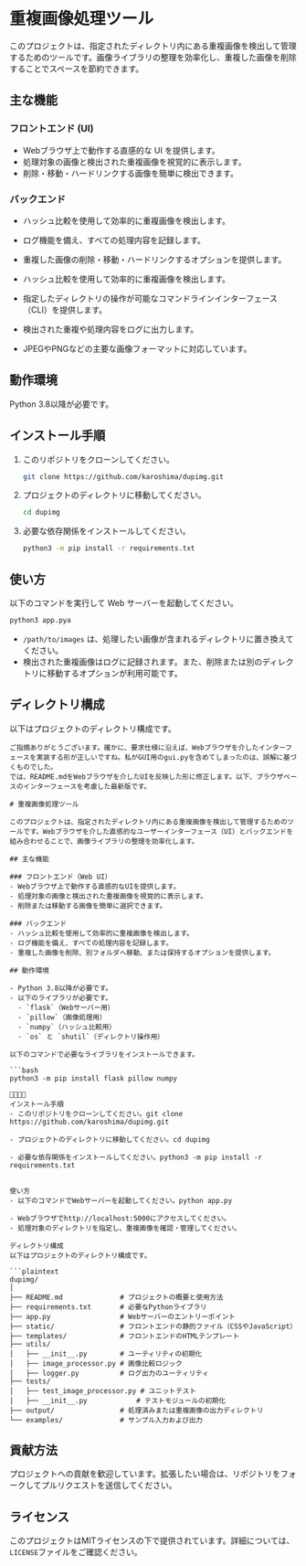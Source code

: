# 重複画像処理ツール

このプロジェクトは、指定されたディレクトリ内にある重複画像を検出して管理するためのツールです。画像ライブラリの整理を効率化し、重複した画像を削除することでスペースを節約できます。

## 主な機能

### フロントエンド (UI)

- Webブラウザ上で動作する直感的な UI を提供します。
- 処理対象の画像と検出された重複画像を視覚的に表示します。
- 削除・移動・ハードリンクする画像を簡単に検出できます。

### バックエンド

- ハッシュ比較を使用して効率的に重複画像を検出します。
- ログ機能を備え、すべての処理内容を記録します。
- 重複した画像の削除・移動・ハードリンクするオプションを提供します。

- ハッシュ比較を使用して効率的に重複画像を検出します。
- 指定したディレクトリの操作が可能なコマンドラインインターフェース（CLI）を提供します。
- 検出された重複や処理内容をログに出力します。
- JPEGやPNGなどの主要な画像フォーマットに対応しています。

## 動作環境

Python 3.8以降が必要です。

## インストール手順

1. このリポジトリをクローンしてください。

    ```bash
    git clone https://github.com/karoshima/dupimg.git
    ```

2. プロジェクトのディレクトリに移動してください。

    ```bash
    cd dupimg
    ```

3. 必要な依存関係をインストールしてください。

    ```bash
    python3 -m pip install -r requirements.txt
    ```

## 使い方

以下のコマンドを実行して Web サーバーを起動してください。

```bash
python3 app.pya
```

- `/path/to/images` は、処理したい画像が含まれるディレクトリに置き換えてください。
- 検出された重複画像はログに記録されます。また、削除または別のディレクトリに移動するオプションが利用可能です。

## ディレクトリ構成

以下はプロジェクトのディレクトリ構成です。

```plaintext
ご指摘ありがとうございます。確かに、要求仕様に沿えば、Webブラウザを介したインターフェースを実装する形が正しいですね。私がGUI用のgui.pyを含めてしまったのは、誤解に基づくものでした。
では、README.mdをWebブラウザを介したUIを反映した形に修正します。以下、ブラウザベースのインターフェースを考慮した最新版です。

# 重複画像処理ツール

このプロジェクトは、指定されたディレクトリ内にある重複画像を検出して管理するためのツールです。Webブラウザを介した直感的なユーザーインターフェース（UI）とバックエンドを組み合わせることで、画像ライブラリの整理を効率化します。

## 主な機能

### フロントエンド（Web UI）
- Webブラウザ上で動作する直感的なUIを提供します。
- 処理対象の画像と検出された重複画像を視覚的に表示します。
- 削除または移動する画像を簡単に選択できます。

### バックエンド
- ハッシュ比較を使用して効率的に重複画像を検出します。
- ログ機能を備え、すべての処理内容を記録します。
- 重複した画像を削除、別フォルダへ移動、または保持するオプションを提供します。

## 動作環境

- Python 3.8以降が必要です。
- 以下のライブラリが必要です。
  - `flask`（Webサーバー用）
  - `pillow`（画像処理用）
  - `numpy`（ハッシュ比較用）
  - `os` と `shutil`（ディレクトリ操作用）

以下のコマンドで必要なライブラリをインストールできます。

```bash
python3 -m pip install flask pillow numpy


インストール手順
- このリポジトリをクローンしてください。git clone https://github.com/karoshima/dupimg.git

- プロジェクトのディレクトリに移動してください。cd dupimg

- 必要な依存関係をインストールしてください。python3 -m pip install -r requirements.txt


使い方
- 以下のコマンドでWebサーバーを起動してください。python app.py

- Webブラウザでhttp://localhost:5000にアクセスしてください。
- 処理対象のディレクトリを指定し、重複画像を確認・管理してください。

ディレクトリ構成
以下はプロジェクトのディレクトリ構成です。

```plaintext
dupimg/
│
├── README.md              # プロジェクトの概要と使用方法
├── requirements.txt       # 必要なPythonライブラリ
├── app.py                 # Webサーバーのエントリーポイント
├── static/                # フロントエンドの静的ファイル（CSSやJavaScript）
├── templates/             # フロントエンドのHTMLテンプレート
├── utils/
│   ├── __init__.py        # ユーティリティの初期化
│   ├── image_processor.py # 画像比較ロジック
│   ├── logger.py          # ログ出力のユーティリティ
├── tests/
│   ├── test_image_processor.py # ユニットテスト
│   ├── __init__.py            # テストモジュールの初期化
├── output/                # 処理済みまたは重複画像の出力ディレクトリ
└── examples/              # サンプル入力および出力
```

## 貢献方法

プロジェクトへの貢献を歓迎しています。拡張したい場合は、リポジトリをフォークしてプルリクエストを送信してください。

## ライセンス

このプロジェクトはMITライセンスの下で提供されています。詳細については、`LICENSE`ファイルをご確認ください。
